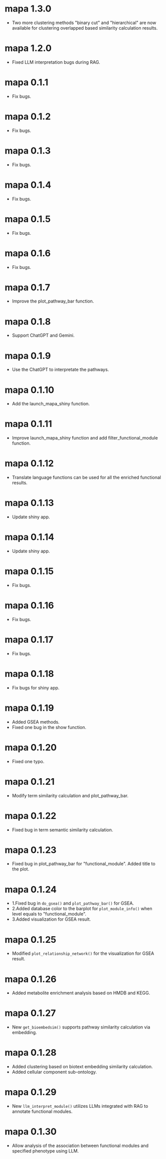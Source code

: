 # mapa 1.3.0

* Two more clustering methods "binary cut" and "hierarchical" are now available for clustering overlapped based similarity calculation results.

# mapa 1.2.0

* Fixed LLM interpretation bugs during RAG.

# mapa 0.1.1

* Fix bugs.

# mapa 0.1.2

* Fix bugs.

# mapa 0.1.3

* Fix bugs.

# mapa 0.1.4

* Fix bugs.

# mapa 0.1.5

* Fix bugs.

# mapa 0.1.6

* Fix bugs.

# mapa 0.1.7

* Improve the plot_pathway_bar function.

# mapa 0.1.8

* Support ChatGPT and Gemini.

# mapa 0.1.9

* Use the ChatGPT to interpretate the pathways.

# mapa 0.1.10

* Add the launch_mapa_shiny function.

# mapa 0.1.11

* Improve launch_mapa_shiny function and add filter_functional_module function.

# mapa 0.1.12

* Translate language functions can be used for all the enriched functional results.

# mapa 0.1.13

* Update shiny app.

# mapa 0.1.14

* Update shiny app.

# mapa 0.1.15

* Fix bugs.

# mapa 0.1.16

* Fix bugs.

# mapa 0.1.17

* Fix bugs.

# mapa 0.1.18

* Fix bugs for shiny app.

# mapa 0.1.19

* Added GSEA methods.
* Fixed one bug in the show function.

# mapa 0.1.20

* Fixed one typo.

# mapa 0.1.21

* Modify term similarity calculation and plot_pathway_bar.

# mapa 0.1.22

* Fixed bug in term semantic similarity calculation.

# mapa 0.1.23

* Fixed bug in plot_pathway_bar for "functional_module". Added title to the plot.

# mapa 0.1.24

* 1.Fixed bug in `do_gsea()` and `plot_pathway_bar()` for GSEA. 
* 2.Added database color to the barplot for `plot_module_info()` when level equals to "functional_module". 
* 3.Added visualization for GSEA result.

# mapa 0.1.25

* Modified `plot_relationship_network()` for the visualization for GSEA result.

# mapa 0.1.26

* Added metabolite enrichment analysis based on HMDB and KEGG.

# mapa 0.1.27

* New `get_bioembedsim()` supports pathway similarity calculation via embedding.

# mapa 0.1.28

* Added clustering based on biotext embedding similarity calculation.
* Added cellular component sub-ontology.

# mapa 0.1.29

* New `llm_interpret_module()` utilizes LLMs integrated with RAG to annotate functional modules.

# mapa 0.1.30

* Allow analysis of the association between functional modules and specified phenotype using LLM.

